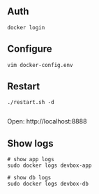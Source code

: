 ## Auth

```
docker login
```

## Configure

```
vim docker-config.env
```

## Restart

```
./restart.sh -d


```

Open: http://localhost:8888


## Show logs

```
# show app logs
sudo docker logs devbox-app

# show db logs
sudo docker logs devbox-db
```
